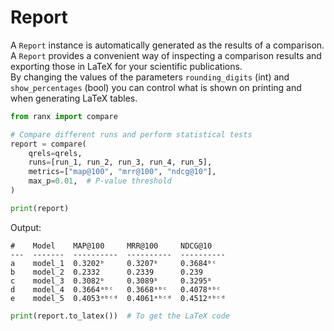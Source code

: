 # Report

A `Report` instance is automatically generated as the results of a comparison.  
A `Report` provides a convenient way of inspecting a comparison results and exporting those in LaTeX for your scientific publications.  
By changing the values of the parameters `rounding_digits` (int) and `show_percentages` (bool) you can control what is shown on printing and when generating LaTeX tables.

```python
from ranx import compare

# Compare different runs and perform statistical tests
report = compare(
    qrels=qrels,
    runs=[run_1, run_2, run_3, run_4, run_5],
    metrics=["map@100", "mrr@100", "ndcg@10"],
    max_p=0.01,  # P-value threshold
)

print(report)
```
Output:
```
#    Model    MAP@100     MRR@100     NDCG@10
---  -------  ----------  ----------  ----------
a    model_1  0.3202ᵇ     0.3207ᵇ     0.3684ᵇᶜ
b    model_2  0.2332      0.2339      0.239
c    model_3  0.3082ᵇ     0.3089ᵇ     0.3295ᵇ
d    model_4  0.3664ᵃᵇᶜ   0.3668ᵃᵇᶜ   0.4078ᵃᵇᶜ
e    model_5  0.4053ᵃᵇᶜᵈ  0.4061ᵃᵇᶜᵈ  0.4512ᵃᵇᶜᵈ
```
```python
print(report.to_latex())  # To get the LaTeX code
```